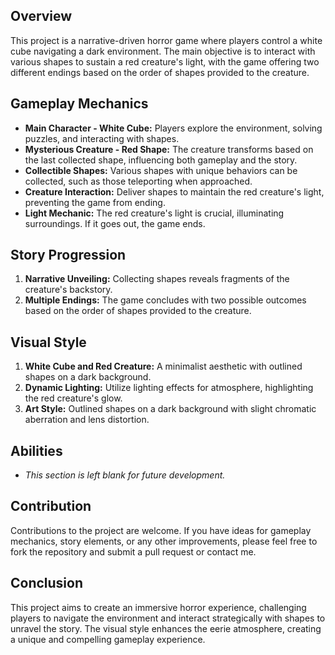 ## Overview
This project is a narrative-driven horror game where players control a white cube navigating a dark environment. The main objective is to interact with various shapes to sustain a red creature's light, with the game offering two different endings based on the order of shapes provided to the creature.

## Gameplay Mechanics
- **Main Character - White Cube:** Players explore the environment, solving puzzles, and interacting with shapes.
- **Mysterious Creature - Red Shape:** The creature transforms based on the last collected shape, influencing both gameplay and the story.
- **Collectible Shapes:** Various shapes with unique behaviors can be collected, such as those teleporting when approached.
- **Creature Interaction:** Deliver shapes to maintain the red creature's light, preventing the game from ending.
- **Light Mechanic:** The red creature's light is crucial, illuminating surroundings. If it goes out, the game ends.

## Story Progression
1. **Narrative Unveiling:** Collecting shapes reveals fragments of the creature's backstory.
2. **Multiple Endings:** The game concludes with two possible outcomes based on the order of shapes provided to the creature.

## Visual Style
1. **White Cube and Red Creature:** A minimalist aesthetic with outlined shapes on a dark background.
2. **Dynamic Lighting:** Utilize lighting effects for atmosphere, highlighting the red creature's glow.
3. **Art Style:** Outlined shapes on a dark background with slight chromatic aberration and lens distortion.

## Abilities
- *This section is left blank for future development.*

## Contribution
Contributions to the project are welcome. If you have ideas for gameplay mechanics, story elements, or any other improvements, please feel free to fork the repository and submit a pull request or contact me.

## Conclusion
This project aims to create an immersive horror experience, challenging players to navigate the environment and interact strategically with shapes to unravel the story. The visual style enhances the eerie atmosphere, creating a unique and compelling gameplay experience.
